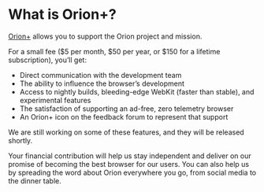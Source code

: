 # What is Orion+?

[Orion+](https://browser.kagi.com/orionplus.html) allows you to support the Orion project and mission.

For a small fee ($5 per month, $50 per year, or $150 for a lifetime subscription), you’ll get:

- Direct communication with the development team
- The ability to influence the browser’s development
- Access to nightly builds, bleeding-edge WebKit (faster than stable), and experimental features
- The satisfaction of supporting an ad-free, zero telemetry browser 
- An Orion+ icon on the feedback forum to represent that support

We are still working on some of these features, and they will be released shortly.

Your financial contribution will help us stay independent and deliver on our promise of becoming the best browser for our users. You can also help us by spreading the word about Orion everywhere you go, from social media to the dinner table.